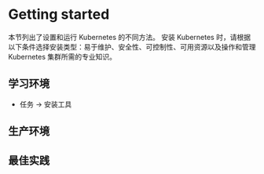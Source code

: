 # Getting started
本节列出了设置和运行 Kubernetes 的不同方法。 安装 Kubernetes 时，请根据以下条件选择安装类型：易于维护、安全性、可控制性、可用资源以及操作和管理 Kubernetes 集群所需的专业知识。

## 学习环境
* 任务 -> 安装工具

## 生产环境

## 最佳实践